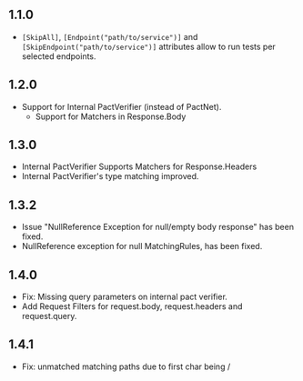 


1.1.0
-----

* ```[SkipAll]```, ```[Endpoint("path/to/service")]``` and ```[SkipEndpoint("path/to/service")]``` attributes allow to 
 run tests per selected endpoints.


1.2.0
-----

* Support for Internal PactVerifier (instead of PactNet).
    *   Support for Matchers in Response.Body
    
    
1.3.0
-----

* Internal PactVerifier Supports Matchers for Response.Headers
* Internal PactVerifier's type matching improved.

1.3.2
-----

   * Issue "NullReference Exception for null/empty body response" has been fixed.
   * NullReference exception for null MatchingRules, has been fixed.
   
   
1.4.0
-----
   * Fix: Missing query parameters on internal pact verifier.
   * Add Request Filters for request.body, request.headers and request.query.
   
 1.4.1
 -----
   * Fix: unmatched matching paths due to first char being / 